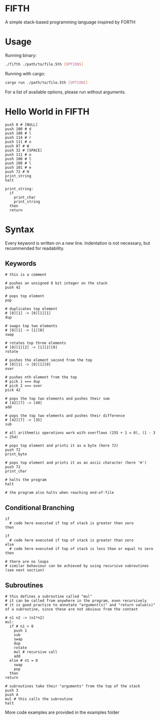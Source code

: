 # FIFTH
A simple stack-based programming language inspired by FORTH

# Usage
Running binary:
```bash
./fifth ./path/to/file.5th [OPTIONS]
```
Running with cargo:
```bash
cargo run ./path/to/file.5th [OPTIONS]
```
For a list of available options, please run without arguments.

# Hello World in FIFTH
```
push 0 # [NULL]
push 100 # d
push 108 # l
push 114 # r
push 111 # o
push 87 # W
push 32 # [SPACE]
push 111 # o
push 108 # l
push 108 # l
push 101 # e
push 72 # H
print_string
halt

print_string:
  if
    print_char
    print_string
  then
  return
```

# Syntax
Every keyword is written on a new line.
Indentation is not necessary, but recommended for readability.
## Keywords
```
# this is a comment

# pushes an unsigned 8 bit integer on the stack
push 42

# pops top element
pop

# duplicates top element
# [0][1] -> [0][1][1]
dup

# swaps top two elements
# [0][1] -> [1][0]
swap

# rotates top three elements
# [0][1][2] -> [1][2][0]
rotate

# pushes the element second from the top
# [0][1] -> [0][1][0]
over

# pushes nth element from the top
# pick 1 === dup
# pick 2 === over
pick 42

# pops the top two elements and pushes their sum
# [42][7] -> [49]
add

# pops the top two elements and pushes their difference
# [42][7] -> [35]
sub

# all arithmetic operations work with overflows (255 + 1 = 0), (1 - 3 = 254)

# pops top element and prints it as a byte (here 72)
push 72
print_byte

# pops top element and prints it as an ascii character (here 'H')
push 72
print_char

# halts the program
halt

# the program also halts when reaching end-of-file
```

## Conditional Branching
```
if
  # code here executed if top of stack is greater then zero
then

if
  # code here executed if top of stack is greater than zero
else
  # code here executed if top of stack is less than or equal to zero
then

# there are no loops
# similar behaviour can be achieved by using recursive subroutines (see next section)
```

## Subroutines
```
# this defines a subroutine called "mul"
# it can be called from anywhere in the program, even recursively
# it is good practice to annotate "argument(s)" and "return value(s)" of a subroutine, since these are not obvious from the context

# n1 n2 -> (n1*n2)
mul:
  if # n1 > 0
    push 1
    sub
    swap
    dup
    rotate
    mul # recursive call
    add
  else # n1 = 0
    swap
    pop
  then
return

# subroutines take their "arguments" from the top of the stack
push 3
push 4
mul # this calls the subroutine
halt
```
More code examples are provided in the examples folder
